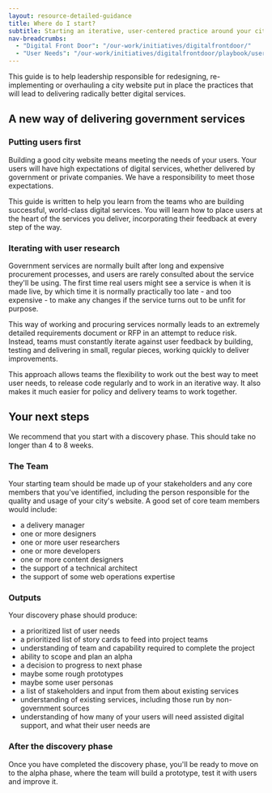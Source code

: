```yaml
---
layout: resource-detailed-guidance
title: Where do I start?
subtitle: Starting an iterative, user-centered practice around your city website
nav-breadcrumbs:
  - "Digital Front Door": "/our-work/initiatives/digitalfrontdoor/"
  - "User Needs": "/our-work/initiatives/digitalfrontdoor/playbook/user-needs/"
---
```


This guide is to help leadership responsible for redesigning, re-implementing or overhauling a city website put in place the practices that will lead to delivering radically better digital services.  

## A new way of delivering government services

### Putting users first

Building a good city website means meeting the needs of your users. Your users will have high expectations of digital services, whether delivered by government or private companies. We have a responsibility to meet those expectations. 

This guide is written to help you learn from the teams who are building successful, world-class digital services. You will learn how to place users at the heart of the services you deliver, incorporating their feedback at every step of the way. 

### Iterating with user research

Government services are normally built after long and expensive procurement processes, and users are rarely consulted about the service they'll be using. The first time real users might see a service is when it is made live, by which time it is normally practically too late - and too expensive - to make any changes if the service turns out to be unfit for purpose. 

This way of working and procuring services normally leads to an extremely detailed requirements document or RFP in an attempt to reduce risk. Instead, teams must constantly iterate against user feedback by building, testing and delivering in small, regular pieces, working quickly to deliver improvements.

This approach allows teams the flexibility to work out the best way to meet user needs, to release code regularly and to work in an iterative way. It also makes it much easier for policy and delivery teams to work together.

## Your next steps

We recommend that you start with a discovery phase. This should take no longer than 4 to 8 weeks. 

### The Team

Your starting team should be made up of your stakeholders and any core members that you've identified, including the person responsible for the quality and usage of your city's website. A good set of core team members would include:

 - a delivery manager
 - one or more designers
 - one or more user researchers
 - one or more developers
 - one or more content designers
 - the support of a technical architect
 - the support of some web operations expertise

### Outputs

Your discovery phase should produce:

 - a prioritized list of user needs
 - a prioritized list of story cards to feed into project teams
 - understanding of team and capability required to complete the project
 - ability to scope and plan an alpha
 - a decision to progress to next phase
 - maybe some rough prototypes
 - maybe some user personas
 - a list of stakeholders and input from them about existing services
 - understanding of existing services, including those run by non-government sources
 - understanding of how many of your users will need assisted digital support, and what their user needs are

### After the discovery phase

Once you have completed the discovery phase, you'll be ready to move on to the alpha phase, where the team will build a prototype, test it with users and improve it.